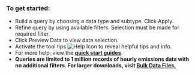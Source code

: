 ### To get started:

- Build a query by choosing a data type and subtype. Click Apply.
- Refine query by using available filters. Selection must be made for required filter.
- Click Preview Data to view data selection.
- Activate the tool tips ![Help Icon](https://api.epa.gov/easey/dev/content-mgmt/images/epa-help.svg) to reveal helpful tips and info.
- For more help, view the **[quick start guides](https://api.epa.gov/easey/dev/content-mgmt/campd/documents/CustomDataDownload-QuickStartGuide.pdf "Link")**.
- **Queries are limited to 1 million records of hourly emissions data with no additional filters. For larger downloads, visit **[Bulk Data Files.](https://campd-dev.app.cloud.gov/data/bulk-data-files "Link")****

